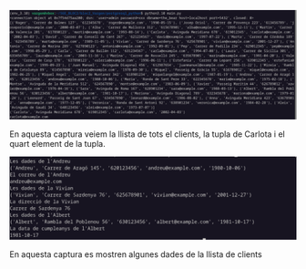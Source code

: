 ![captura6](captura6.png)

En aquesta captura veiem la llista de tots el clients, la tupla de Carlota i el quart element de la tupla.

![captura7](captura7.png)

En aquesta captura es mostren algunes dades de la llista de clients